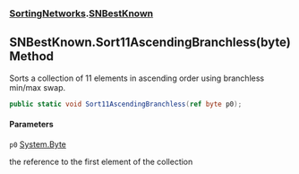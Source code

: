 ### [SortingNetworks](SortingNetworks.md 'SortingNetworks').[SNBestKnown](SortingNetworks.SNBestKnown.md 'SortingNetworks.SNBestKnown')

## SNBestKnown.Sort11AscendingBranchless(byte) Method

Sorts a collection of 11 elements in ascending order using branchless min/max swap.

```csharp
public static void Sort11AscendingBranchless(ref byte p0);
```
#### Parameters

<a name='SortingNetworks.SNBestKnown.Sort11AscendingBranchless(byte).p0'></a>

`p0` [System.Byte](https://docs.microsoft.com/en-us/dotnet/api/System.Byte 'System.Byte')

the reference to the first element of the collection